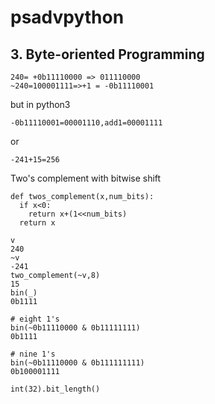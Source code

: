 # psadvpython
## 3. Byte-oriented Programming
```
240= +0b11110000 => 011110000  
~240=100001111=>+1 = -0b11110001
```
but in python3
```
-0b11110001=00001110,add1=00001111
```
or
```
-241+15=256
```

Two's complement with bitwise shift
```
def twos_complement(x,num_bits):
  if x<0:
    return x+(1<<num_bits)
  return x
```
```
v
240
~v
-241
two_complement(~v,8)
15
bin(_)
0b1111
```

```
# eight 1's
bin(~0b11110000 & 0b11111111)
0b1111
```

```
# nine 1's
bin(~0b11110000 & 0b111111111)
0b100001111
```

```
int(32).bit_length()
```
